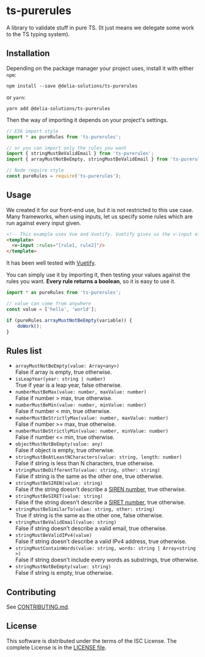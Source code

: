 # ts-purerules

A library to validate stuff in pure TS. (It just means we delegate some work to the TS typing system).


## Installation
Depending on the package manager your project uses, install it with either `npm`:
```
npm install --save @delia-solutions/ts-purerules
```

or `yarn`:
```
yarn add @delia-solutions/ts-purerules
```

Then the way of importing it depends on your project's settings.
``` typescript
// ES6 import style
import * as pureRules from 'ts-purerules';

// or you can import only the rules you want
import { stringMustBeValidEmail } from 'ts-purerules';
import { arrayMustNotBeEmpty, stringMustBeValidEmail } from 'ts-purerules';
```

``` typescript
// Node require style
const pureRules = require('ts-purerules');
```


## Usage
We created it for our front-end use, but it is not restricted to this use case.
Many frameworks, when using inputs, let us specify some rules which are run against every input given.
``` html
<!-- This example uses Vue and Vuetify. Vuetify gives us the v-input element. -->
<template>
  <v-input :rules="[rule1, rule2]"/>
</template>
```

It has been well tested with [Vuetify](https://github.com/vuetifyjs/vuetify).

You can simply use it by importing it, then testing your values against the rules you want.
**Every rule returns a boolean**, so it is easy to use it.
```typescript
import * as pureRules from 'ts-purerules';

// value can come from anywhere
const value = ['hello', 'world'];

if (pureRules.arrayMustNotBeEmpty(variable)) {
	doWork();
}
```


## Rules list
- `arrayMustNotBeEmpty(value: Array<any>)`<br/>
  False if array is empty, true otherwise.
- `isLeapYear(year: string | number)`<br/>
  True if year is a leap year, false otherwise.
- `numberMustBeMax(value: number, maxValue: number)`<br/>
  False if number > max, true otherwise.
- `numberMustBeMin(value: number, minValue: number)`<br/>
  False if number < min, true otherwise.
- `numberMustBeStrictlyMax(value: number, maxValue: number)`<br/>
  False if number >= max, true otherwise.
- `numberMustBeStrictlyMin(value: number, minValue: number)`<br/>
  False if number <= min, true otherwise.
- `objectMustNotBeEmpty(value: any)`<br/>
  False if object is empty, true otherwise.
- `stringMustBeAtLeastNCharacters(value: string, length: number)`<br/>
  False if string is less than N characters, true otherwise.
- `stringMustBeDifferentTo(value: string, other: string)`<br/>
  False if string is the same as the other one, true otherwise.
- `stringMustBeSIREN(value: string)`<br/>
  False if the string doesn't describe a [SIREN number](https://en.wikipedia.org/wiki/SIREN_code), true otherwise.
- `stringMustBeSIRET(value: string)`<br/>
  False if the string doesn't describe a [SIRET number](https://en.wikipedia.org/wiki/SIRET_code), true otherwise.
- `stringMustBeSimilarTo(value: string, other: string)`<br/>
  True if string is the same as the other one, false otherwise.
- `stringMustBeValidEmail(value: string)`<br/>
  False if string doesn't describe a valid email, true otherwise.
- `stringMustBeValidIPv4(value)`<br/>
  False if string doesn't describe a valid IPv4 address, true otherwise.
- `stringMustContainWords(value: string, words: string | Array<string >)`<br/>
  False if string doesn't include every words as substrings, true otherwise.
- `stringMustNotBeEmpty(value: string)`<br/>
  False if string is empty, true otherwise.


## Contributing
See [CONTRIBUTING.md](https://github.com/Delia-Solutions/ts-purerules/blob/master/CONTRIBUTING.md).


## License
This software is distributed under the terms of the ISC License.
The complete License is in the [LICENSE file](https://github.com/Delia-Solutions/ts-purerules/blob/master/LICENSE).
